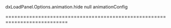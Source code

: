 <!--id-->dxLoadPanel.Options.animation.hide<!--/id-->
<!--merge--><!--/merge-->
<!--default-->null<!--/default-->
<!--type-->animationConfig<!--/type-->
===========================================================================
